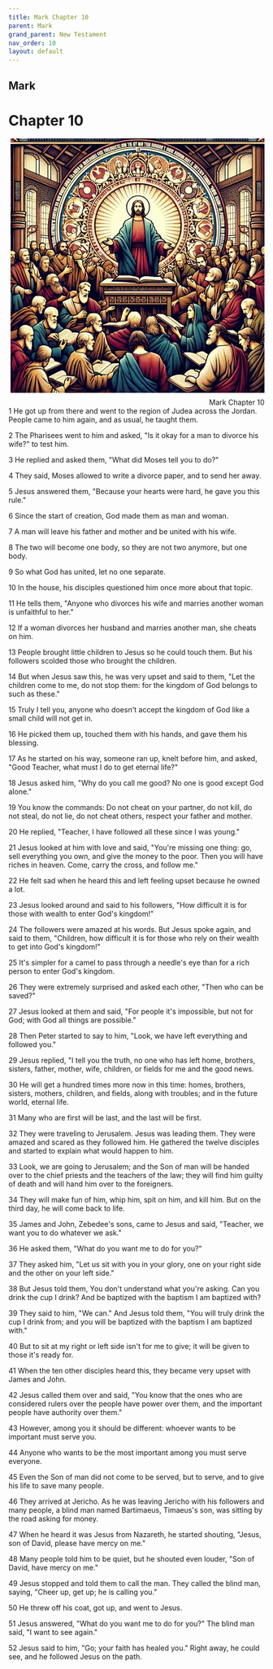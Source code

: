 ```yaml
---
title: Mark Chapter 10
parent: Mark
grand_parent: New Testament
nav_order: 10
layout: default
---
```


## Mark

# Chapter 10

<div style="clear: both; text-align: right;">
    <img src="/assets/Image/Mark/500/10.jpg" alt="Mark Chapter 10" class="chapter-image" style="max-width: 100%; height: auto; float: right; margin: 0 0 10px 10px; padding-left: 10%;">
    <figcaption style="font-size: 14px;">Mark Chapter 10</figcaption>
</div>
1 He got up from there and went to the region of Judea across the Jordan. People came to him again, and as usual, he taught them.

2 The Pharisees went to him and asked, "Is it okay for a man to divorce his wife?" to test him.

3 He replied and asked them, "What did Moses tell you to do?"

4 They said, Moses allowed to write a divorce paper, and to send her away.

5 Jesus answered them, "Because your hearts were hard, he gave you this rule."

6 Since the start of creation, God made them as man and woman.

7 A man will leave his father and mother and be united with his wife.

8 The two will become one body, so they are not two anymore, but one body.

9 So what God has united, let no one separate.

10 In the house, his disciples questioned him once more about that topic.

11 He tells them, "Anyone who divorces his wife and marries another woman is unfaithful to her."

12 If a woman divorces her husband and marries another man, she cheats on him.

13 People brought little children to Jesus so he could touch them. But his followers scolded those who brought the children.

14 But when Jesus saw this, he was very upset and said to them, "Let the children come to me, do not stop them: for the kingdom of God belongs to such as these."

15 Truly I tell you, anyone who doesn't accept the kingdom of God like a small child will not get in.

16 He picked them up, touched them with his hands, and gave them his blessing.

17 As he started on his way, someone ran up, knelt before him, and asked, "Good Teacher, what must I do to get eternal life?"

18 Jesus asked him, "Why do you call me good? No one is good except God alone."

19 You know the commands: Do not cheat on your partner, do not kill, do not steal, do not lie, do not cheat others, respect your father and mother.

20 He replied, "Teacher, I have followed all these since I was young."

21 Jesus looked at him with love and said, "You're missing one thing: go, sell everything you own, and give the money to the poor. Then you will have riches in heaven. Come, carry the cross, and follow me."

22 He felt sad when he heard this and left feeling upset because he owned a lot.

23 Jesus looked around and said to his followers, "How difficult it is for those with wealth to enter God's kingdom!"

24 The followers were amazed at his words. But Jesus spoke again, and said to them, "Children, how difficult it is for those who rely on their wealth to get into God's kingdom!"

25 It's simpler for a camel to pass through a needle's eye than for a rich person to enter God's kingdom.

26 They were extremely surprised and asked each other, "Then who can be saved?"

27 Jesus looked at them and said, "For people it's impossible, but not for God; with God all things are possible."

28 Then Peter started to say to him, "Look, we have left everything and followed you."

29 Jesus replied, "I tell you the truth, no one who has left home, brothers, sisters, father, mother, wife, children, or fields for me and the good news.

30 He will get a hundred times more now in this time: homes, brothers, sisters, mothers, children, and fields, along with troubles; and in the future world, eternal life.

31 Many who are first will be last, and the last will be first.

32 They were traveling to Jerusalem. Jesus was leading them. They were amazed and scared as they followed him. He gathered the twelve disciples and started to explain what would happen to him.

33 Look, we are going to Jerusalem; and the Son of man will be handed over to the chief priests and the teachers of the law; they will find him guilty of death and will hand him over to the foreigners.

34 They will make fun of him, whip him, spit on him, and kill him. But on the third day, he will come back to life.

35 James and John, Zebedee's sons, came to Jesus and said, "Teacher, we want you to do whatever we ask."

36 He asked them, "What do you want me to do for you?"

37 They asked him, "Let us sit with you in your glory, one on your right side and the other on your left side."

38 But Jesus told them, You don't understand what you're asking. Can you drink the cup I drink? And be baptized with the baptism I am baptized with?

39 They said to him, "We can." And Jesus told them, "You will truly drink the cup I drink from; and you will be baptized with the baptism I am baptized with."

40 But to sit at my right or left side isn't for me to give; it will be given to those it's ready for.

41 When the ten other disciples heard this, they became very upset with James and John.

42 Jesus called them over and said, "You know that the ones who are considered rulers over the people have power over them, and the important people have authority over them."

43 However, among you it should be different: whoever wants to be important must serve you.

44 Anyone who wants to be the most important among you must serve everyone.

45 Even the Son of man did not come to be served, but to serve, and to give his life to save many people.

46 They arrived at Jericho. As he was leaving Jericho with his followers and many people, a blind man named Bartimaeus, Timaeus's son, was sitting by the road asking for money.

47 When he heard it was Jesus from Nazareth, he started shouting, "Jesus, son of David, please have mercy on me."

48 Many people told him to be quiet, but he shouted even louder, "Son of David, have mercy on me."

49 Jesus stopped and told them to call the man. They called the blind man, saying, "Cheer up, get up; he is calling you."

50 He threw off his coat, got up, and went to Jesus.

51 Jesus answered, "What do you want me to do for you?" The blind man said, "I want to see again."

52 Jesus said to him, "Go; your faith has healed you." Right away, he could see, and he followed Jesus on the path.


